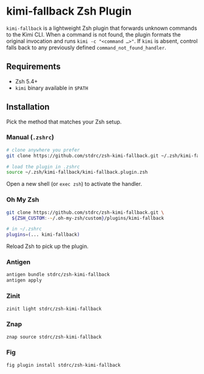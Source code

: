 # kimi-fallback Zsh Plugin

`kimi-fallback` is a lightweight Zsh plugin that forwards unknown commands to the Kimi CLI. When a command is not found, the plugin formats the original invocation and runs `kimi -c "<command …>"`. If `kimi` is absent, control falls back to any previously defined `command_not_found_handler`.

## Requirements

- Zsh 5.4+
- `kimi` binary available in `$PATH`

## Installation

Pick the method that matches your Zsh setup.

### Manual (`.zshrc`)

```zsh
# clone anywhere you prefer
git clone https://github.com/stdrc/zsh-kimi-fallback.git ~/.zsh/kimi-fallback

# load the plugin in .zshrc
source ~/.zsh/kimi-fallback/kimi-fallback.plugin.zsh
```

Open a new shell (or `exec zsh`) to activate the handler.

### Oh My Zsh

```zsh
git clone https://github.com/stdrc/zsh-kimi-fallback.git \
  ${ZSH_CUSTOM:-~/.oh-my-zsh/custom}/plugins/kimi-fallback

# in ~/.zshrc
plugins=(... kimi-fallback)
```

Reload Zsh to pick up the plugin.

### Antigen

```zsh
antigen bundle stdrc/zsh-kimi-fallback
antigen apply
```

### Zinit

```zsh
zinit light stdrc/zsh-kimi-fallback
```

### Znap

```zsh
znap source stdrc/zsh-kimi-fallback
```

### Fig

```zsh
fig plugin install stdrc/zsh-kimi-fallback
```
